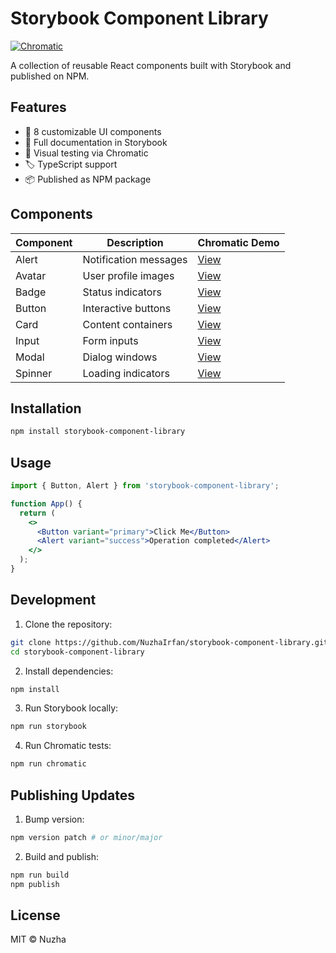 # Storybook Component Library


[![Chromatic](https://img.shields.io/badge/chromatic-tested-blue)](https://685158151a242e7107c611f5-bpcadihyno.chromatic.com)

A collection of reusable React components built with Storybook and published on NPM.

## Features

- 🎨 8 customizable UI components
- 📖 Full documentation in Storybook
- 🧪 Visual testing via Chromatic
- 🏷 TypeScript support
- 📦 Published as NPM package

## Components

| Component | Description | Chromatic Demo |
|-----------|-------------|----------------|
| Alert | Notification messages | [View](https://685158151a242e7107c611f5-bpcadihyno.chromatic.com/?path=/story/components-alert--success) |
| Avatar | User profile images | [View](https://685158151a242e7107c611f5-bpcadihyno.chromatic.com/?path=/story/components-avatar--default) |
| Badge | Status indicators | [View](https://685158151a242e7107c611f5-bpcadihyno.chromatic.com/?path=/story/components-badge--primary) |
| Button | Interactive buttons | [View](https://685158151a242e7107c611f5-bpcadihyno.chromatic.com/?path=/story/components-button--primary) |
| Card | Content containers | [View](https://685158151a242e7107c611f5-bpcadihyno.chromatic.com/?path=/story/components-card--default) |
| Input | Form inputs | [View](https://685158151a242e7107c611f5-bpcadihyno.chromatic.com/?path=/story/components-input--default) |
| Modal | Dialog windows | [View](https://685158151a242e7107c611f5-bpcadihyno.chromatic.com/?path=/story/components-modal--default) |
| Spinner | Loading indicators | [View](https://685158151a242e7107c611f5-bpcadihyno.chromatic.com/?path=/story/components-spinner--default) |

## Installation

```bash
npm install storybook-component-library
```

## Usage

```jsx
import { Button, Alert } from 'storybook-component-library';

function App() {
  return (
    <>
      <Button variant="primary">Click Me</Button>
      <Alert variant="success">Operation completed</Alert>
    </>
  );
}
```

## Development

1. Clone the repository:
```bash
git clone https://github.com/NuzhaIrfan/storybook-component-library.git
cd storybook-component-library
```

2. Install dependencies:
```bash
npm install
```

3. Run Storybook locally:
```bash
npm run storybook
```

4. Run Chromatic tests:
```bash
npm run chromatic
```

## Publishing Updates

1. Bump version:
```bash
npm version patch # or minor/major
```

2. Build and publish:
```bash
npm run build
npm publish
```

## License

MIT © Nuzha